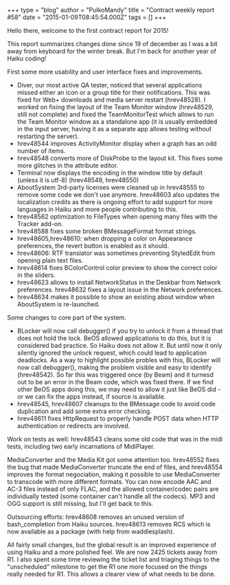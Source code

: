 +++
type = "blog"
author = "PulkoMandy"
title = "Contract weekly report #58"
date = "2015-01-09T08:45:54.000Z"
tags = []
+++

Hello there, welcome to the first contract report for 2015!

This report summarizes changes done since 19 of december as I was a bit away from keyboard for the winter break. But I'm back for another year of Haiku coding!
<!--more-->
First some more usability and user interface fixes and improvements.
<ul>
<li>Diver, our most active QA tester, noticed that several applications missed either an icon or a group title for their notifications. This was fixed for Web+ downloads and media server restart (hrev48528). I worked on fixing the layout of the Team Monitor window (hrev48529, still not complete) and fixed the TeamMonitorTest which allows to run the Team Monitor window as a standalone app (it is usually embedded in the input server, having it as a separate app allows testing without restarting the server).
<li>hrev48544 improves ActivityMonitor display when a graph has an odd number of items.
<li>hrev48548 converts more of DiskProbe to the layout kit. This fixes some more glitches in the attribute editor.
<li>Terminal now displays the encoding in the window title by default (unless it is utf-8) (hrev48549, hrev48550)
<li>AboutSystem 3rd-party licenses were cleaned up in hrev48555 to remove some code we don't use anymore. hrev48603 also updates the localization credits as there is ongoing effort to add support for more languages in Haiku and more people contributing to this.
<li>hrev48562 optimization to FileTypes when opening many files with the Tracker add-on.
<li>hrev48588 fixes some broken BMessageFormat format strings.
<li>hrev48605,hrev48610: when dropping a color on Appearance preferences, the revert button is enabled as it should.
<li>hrev48606: RTF translator was sometimes preventing StyledEdit from opening plain text files.
<li>hrev48614 fixes BColorControl color preview to show the correct color in the sliders.
<li>hrev48623 allows to install NetworkStatus in the Deskbar from Network preferences. hrev48632 fixes a layout issue in the Network preferences.
<li>hrev48634 makes it possible to show an existing about window when AboutSystem is re-launched.
</ul>

Some changes to core part of the system.
<ul>
<li>BLocker will now call debugger() if you try to unlock it from a thread that does not hold the lock. BeOS allowed applications to do this, but it is considered bad practice. So Haiku does not allow it. But until now it only silently ignored the unlock request, which could lead to application deadlocks. As a way to highlight possible probles with this, BLocker will now call debugger(), making the problem visible and easy to identify (hrev48542). So far this was triggered once (by Beam) and it turnesd out to be an error in the Beam code, which was fixed there. If we find other BeOS apps doing this, we may need to allow it just like BeOS did - or we can fix the apps instead, if source is available.
<li>hrev48545, hrev48607 cleanups to the BMessage code to avoid code duplication and add some extra error checking.
<li>hrev48611 fixes HttpRequest to properly handle POST data when HTTP authentication or redirects are involved.
</ul>

Work on tests as well: hrev48543 cleans some old code that was in the midi tests, including two early incarnations of MidiPlayer.

MediaConverter and the Media Kit got some attention too. hrev48552 fixes the bug that made MediaConverter truncate the end of files, and hrev48554 improves the format negociation, making it possible to use MediaConverter to transcode with more different formats. You can now encode AAC and AC-3 files instead of only FLAC, and the allowed container/codec pairs are individually tested (some container can't handle all the codecs). MP3 and OGG support is still missing, but I'll get back to this.

Outsourcing efforts: hrev48608 removes an unused version of bash_completion from Haiku sources. hrev48613 removes RCS which is now available as a package (with help from waddlesplash).

All fairly small changes, but the global result is an improved experience of using Haiku and a more polished feel. We are now 2425 tickets away from R1. I also spent some time reviewing the ticket list and triaging things to the "unscheduled" milestone to get the R1 one more focused on the things really needed for R1. This allows a clearer view of what needs to be done.